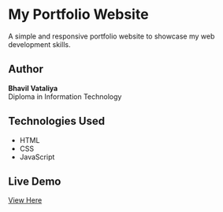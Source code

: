 # My Portfolio Website

A simple and responsive portfolio website to showcase my web development skills.

## Author
**Bhavil Vataliya**  
Diploma in Information Technology

## Technologies Used
- HTML
- CSS
- JavaScript

## Live Demo
[View Here](https://portfolio-website.vercel.app)



